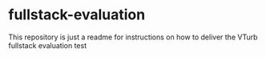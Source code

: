 # fullstack-evaluation
This repository is just a readme for instructions on how to deliver the VTurb fullstack evaluation test
